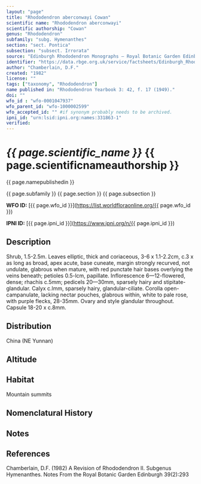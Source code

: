 ```yaml
---
layout: "page"
title: "Rhododendron aberconwayi Cowan"
scientific name: "Rhododendron aberconwayi"
scientific authorship: "Cowan"                       
genus: "Rhododendron"
subfamily: "subg. Hymenanthes"
section: "sect. Pontica"
subsection: "subsect. Irrorata"
source: "Edinburgh Rhododendron Monographs – Royal Botanic Garden Edinburgh"
identifier: "https://data.rbge.org.uk/service/factsheets/Edinburgh_Rhododendron_Monographs.xhtml"
author: "Chamberlain, D.F."
created: "1982"
license: ""
tags: ["taxonomy", "Rhododendron"]
name published in: "Rhododendron Yearbook 3: 42, f. 17 (1949)."
doi: ""
wfo_id : "wfo-0001047937"
wfo_parent_id: "wfo-1000002599"
wfo_accepted_id: "" #if synonym probably needs to be archived.                      
ipni_id: "urn:lsid:ipni.org:names:331863-1"
verified:
---
```


# _{{ page.scientific_name }}_ {{ page.scientificnameauthorship }}
 {{ page.namepublishedin }}

{{ page.subfamily }} {{ page.section }} {{ page.subsection }} 

**WFO ID:** [{{ page.wfo_id }}](https://list.worldfloraonline.org/{{ page.wfo_id }})

**IPNI ID:** [{{ page.ipni_id }}](https://www.ipni.org/n/{{ page.ipni_id }})

## Description
Shrub, 1.5-2.5m. Leaves elliptic, thick and coriaceous, 3-6 x 1.1-2.2cm, c.3 x as long as broad, apex acute, base cuneate, margin strongly recurved, not undulate, glabrous when mature, with red punctate hair bases overlying the veins beneath; petioles 0.5-lcm, papillate. Inflorescence 6—12-flowered, dense; rhachis c.5mm; pedicels 20—30mm, sparsely hairy and stipitate-glandular. Calyx c.lmm, sparsely hairy, glandular-ciliate. Corolla open-campanulate, lacking nectar pouches, glabrous within, white to pale rose, with purple flecks, 28-35mm. Ovary and style glandular throughout. Capsule 18-20 x c.8mm.

## Distribution
China (NE Yunnan)

## Altitude


## Habitat
Mountain summits

## Nomenclatural History

                       
## Notes


## References

Chamberlain, D.F. (1982) A Revision of Rhododendron II. Subgenus Hymenanthes. Notes From the Royal Botanic Garden Edinburgh 39(2):293
